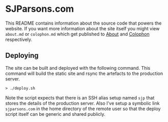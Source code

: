 # SJParsons.com

This README contains information about the source code that powers the website.
If you want more information about the site itself you might view `about.md` or
`colophon.md` which get published to [About](http://sjparsons.com/about/) and
[Colophon](http://sjparsons.com/colophon/) respectively.

## Deploying

The site can be built and deployed with the following command. This command
will build the static site and rsync the artefacts to the production server.

    > ./deploy.sh

Note the script expects that there is an SSH alias setup named `sjp` that
stores the details of the production server. Also I've setup a symbolic link
`sjparsons.com` in the home directory of the remote user so that the deploy
script itself can be generic and shared publicly.
